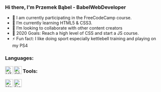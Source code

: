 ### Hi there, I'm Przemek Bąbel - BabelWebDeveloper

- 💼 I am currently participating in the FreeCodeCamp course.
- 🎯 I’m currently learning HTML5 & CSS3.
- 👯 I’m looking to collaborate with other content creators
- 🥅 2020 Goals: Reach a high level of CSS and start a JS course.
- ⚡ Fun fact: I like doing sport especially kettlebell training and playing on my PS4

### Languages:

<img align="left" alt="HTML" width="26px" src="https://raw.githubusercontent.com/BabelWebDeveloper/BabelWebDeveloper/master/img/html.png"/>
<img align="left"alt="CSS" width="26px" src="https://raw.githubusercontent.com/BabelWebDeveloper/BabelWebDeveloper/master/img/css.png"/>

### Tools:

<img align="left" alt="Visual Studio Code" width="26px" src="https://raw.githubusercontent.com/BabelWebDeveloper/BabelWebDeveloper/master/img/vsc.jpg"/>
<img align="left" alt="Figma" width="26px" src="https://raw.githubusercontent.com/BabelWebDeveloper/BabelWebDeveloper/master/img/figma.png"/>

